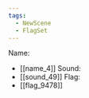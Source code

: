 ```yaml
---
tags:
  - NewScene
  - FlagSet
---
```

Name:
- [[name_4]]
Sound:
- [[sound_49]]
Flag:
- [[flag_9478]]
